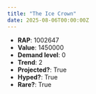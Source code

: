 ```yaml
---
title: "The Ice Crown"
date: 2025-08-06T00:00:00Z
---
```

- **RAP**: 1002647
- **Value**: 1450000
- **Demand level**: 0
- **Trend**: 2
- **Projected?**: True
- **Hyped?**: True
- **Rare?**: True
